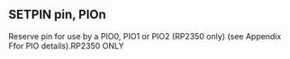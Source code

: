 ## SETPIN pin, PIOn

Reserve pin for use by a PIO0, PIO1 or PIO2 (RP2350 only) (see Appendix Ffor PIO details).RP2350 ONLY